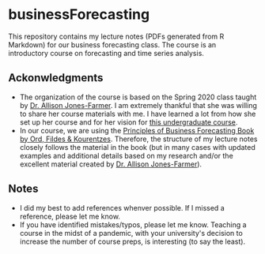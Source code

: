 # businessForecasting
 This repository contains my lecture notes (PDFs generated from R Markdown) for our business forecasting class. The course is an introductory course on forecasting and time series analysis. 
 
 ## Ackonwledgments
* The organization of the course is based on the Spring 2020 class taught by [Dr. Allison Jones-Farmer](https://miamioh.edu/fsb/directory/?up=/directory/farmerl2). I am extremely thankful that she was willing to share her course materials with me. I have learned a lot from how she set up her course and for her vision for [this undergraduate course](https://bulletin.miamioh.edu/search/?P=ISA%20444).  
* In our course, we are using the [Principles of Business Forecasting Book by Ord, Fildes & Kourentzes](https://wessexlearning.com/products/principles-of-business-forecasting-2nd-ed). Therefore, the structure of my lecture notes closely follows the material in the book (but in many cases with updated examples and additional details based on my research and/or the excellent material created by [Dr. Allison Jones-Farmer](https://miamioh.edu/fsb/directory/?up=/directory/farmerl2)). 
 
 ## Notes
 * I did my best to add references whenver possible. If I missed a reference, please let me know.
 * If you have identified mistakes/typos, please let me know. Teaching a course in the midst of a pandemic, with your university's decision to increase the number of course preps, is interesting (to say the least).  

